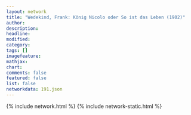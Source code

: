 ```yaml
---
layout: network
title: "Wedekind, Frank: König Nicolo oder So ist das Leben (1902)"
author:
description:
headline:
modified:
category:
tags: []
imagefeature: 
mathjax: 
chart: 
comments: false
featured: false
list: false
networkdata: 191.json
---
```

{% include network.html %}
{% include network-static.html %}
